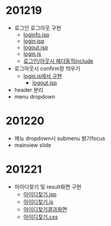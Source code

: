 
# 201219
- 로그인 로그아웃 구현
  - [loginfo.jsp](Semi/WebContent/login/loginfo.jsp)
  - [login.jsp](Semi/WebContent/login/login.jsp)
  - [logout.jsp](Semi/WebContent/login/logout.jsp)
  - [login.js](Semi/WebContent/js/login.js)
  - [로그인/아웃시 헤더동적include](Semi/WebContent/index.jsp)
- 로그아웃시 confirm창 띄우기
  - [login.js에서 구현](Semi/WebContent/js/login.js)
    - [logout.jsp](Semi/WebContent/login/logout.jsp)
- header 분리
- menu dropdown 

# 201220 
- 메뉴 dropdown시 submenu 밝기focus
- mainview slide 

# 201221
- 아이디찾기 및 result화면 구현
  - [아이디찾기.jsp](Semi/WebContent/login/findId.jsp)
  - [아이디찾기.js](Semi/WebContent/js/findinfo.js)
  - [아이디찾기결과화면](Semi/WebContent/login/findIdResult.jsp)
  - [아이디찾기.css](Semi/WebContent/css/findinfo.css)